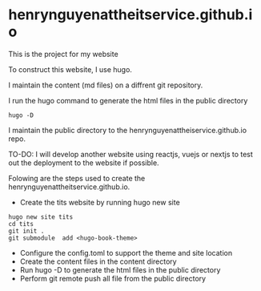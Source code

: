# henrynguyenattheitservice.github.io
This is the project for my website

To construct this website, I use hugo.

I maintain the content (md files) on a diffrent git repository.

I run the hugo command to generate the html files in the public directory
```
hugo -D
```

I maintain the public directory to the henrynguyenattheiservice.github.io repo.


TO-DO:
I will develop another website using reactjs, vuejs or nextjs to test out the deployment to the website if possible.

Folowing are the steps used to create the henrynguyenattheitservice.github.io.

- Create the tits website by running hugo new site <tits>
```
hugo new site tits
cd tits
git init .
git submodule  add <hugo-book-theme>
```
- Configure the config.toml to support the theme and site location
- Create the content files in the content directory
- Run hugo -D to generate the html files in the public directory
- Perform git remote push all file from the public directory
